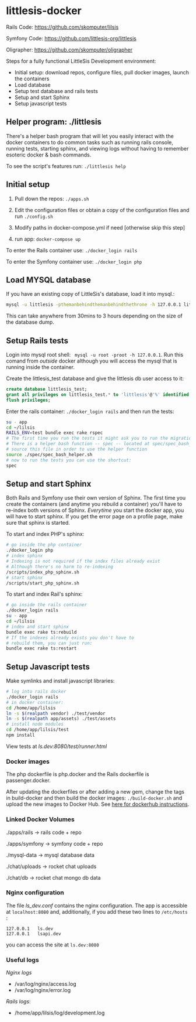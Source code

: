 # littlesis-docker

Rails Code: https://github.com/skomputer/lilsis

Symfony Code: https://github.com/littlesis-org/littlesis

Oligrapher: https://github.com/skomputer/oligrapher

Steps for a fully functional LittleSis Development environment:

* Initial setup: download repos, configure files, pull docker images, launch the containers
* Load database
* Setup test database and rails tests
* Setup and start Sphinx
* Setup javascript tests

## Helper program: ./littlesis

There's a helper bash program that will let you easily interact with the docker containers to do common tasks such as running rails console, running tests, starting sphinx, and viewing logs without having to remember esoteric docker & bash commands.

To see the script's features run: ``` ./littlesis help ```

## Initial setup

1) Pull down the repos: ``` ./apps.sh ```

2) Edit the configuration files or obtain a copy of the configuration files and run ``` ./config.sh ```

3) Modify paths in docker-compose.yml if need [otherwise skip this step] 
   
4) run app: ``` docker-compose up ```

To enter the Rails container use: ``` ./docker_login rails ```

To enter the Symfony container use: ``` ./docker_login php ``` 

## Load MYSQL database

If you have an existing copy of LittleSis's database, load it into mysql.: 

``` bash
mysql -u littlesis -pthemanbehindthemanbehindthethrone -h 127.0.0.1 littlesis < path/to/littlesis_db.sql
```

This can take anywhere from 30mins to 3 hours depending on the size of the database dump.

## Setup Rails tests

Login into mysql root shell: ```  mysql -u root -proot -h 127.0.0.1 ```. Run this comand from _outside_ docker although you will access the mysql that is running inside the container. 

Create the littlesis_test database and give the littlesis db user access to it:

``` sql
create database littlesis_test;
grant all privileges on littlesis_test.* to 'littlesis'@'%' identified by 'themanbehindthemanbehindthethrone';
flush privileges;
```

Enter the rails container: ``` ./docker_login rails ``` and then run the tests:

``` bash
su - app
cd ~/lilsis
RAILS_ENV=test bundle exec rake rspec
# The first time you run the tests it might ask you to run the migrations. 
# There is a helper bash function -- spec -- located at spec/spec_bash_helper.sh. 
# source this file in order to use the helper function
source ./spec/spec_bash_helper.sh
# now to run the tests you can use the shortcut:
spec
```

## Setup and start Sphinx

Both Rails and Symfony use their own version of Sphinx. The first time you create the containers (and anytime you rebuild a container) you'll have to re-index both versions of Sphinx. _Everytime_ you start the docker app, you will have to start sphinx. If you get the error page on a profile page, make sure that sphinx is started.

To start and index PHP's sphinx:

``` bash
# go inside the php container
./docker_login php
# index sphinx 
# Indexing is not required if the index files already exist
# Although there's no harm to re-indexing
/scripts/index_php_sphinx.sh
# start sphinx 
/scripts/start_php_sphinx.sh
```

To start and index Rail's sphinx:

``` bash
# go inside the rails container
./docker_login rails
su - app
cd ~/lilsis
# index and start sphinx
bundle exec rake ts:rebuild
# If the indexes already exists you don't have to 
# rebuild them, you can just run:
bundle exec rake ts:restart
```

## Setup Javascript tests

Make symlinks and install javascript libraries:

``` bash
# log into rails docker
./docker_login rails
# in docker container:
cd /home/app/lilsis
ln -s $(realpath vendor) ./test/vendor
ln -s $(realpath app/assets) ./test/assets
# install node modules
cd /home/app/lilsis/test
npm install
```

View tests at _ls.dev:8080/test/runner.html_

### Docker images

The php dockerfile is php.docker and the Rails dockerfile is passenger.docker.

After updating the dockerfiles or after adding a new gem, change the tags in build-docker and then build the docker images: ``` ./build-docker.sh ``` and upload the new images to Docker Hub. See [here for dockerhub instructions](https://docs.docker.com/engine/getstarted/step_six/). 

### Linked Docker Volumes

./apps/rails -> rails code + repo

./apps/symfony -> symfony code + repo

./mysql-data -> mysql database data

./chat/uploads -> rocket chat uploads

./chat/db -> rocket chat mongo db data


### Nginx configuration

The file _ls_dev.conf_ contains the nginx configuration. The app is accessible at ``` localhost:8080 ``` and, additionally, if you add these two lines to  ``` /etc/hosts ``` :

```
127.0.0.1	ls.dev
127.0.0.1	lsapi.dev
```

you can access the site at ``` ls.dev:8080 ```

### Useful logs

*Nginx logs*
  - /var/log/nginx/access.log
  - /var/log/nginx/error.log

*Rails logs*:
   - /home/app/lilsis/log/development.log


